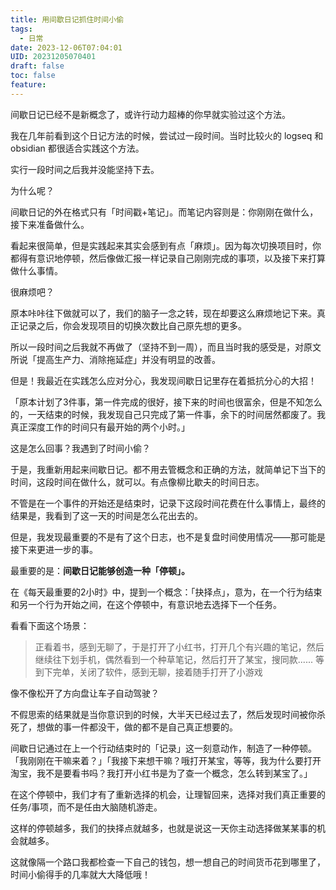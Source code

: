 ```yaml
---
title: 用间歇日记抓住时间小偷
tags:
  - 日常
date: 2023-12-06T07:04:01
UID: 20231205070401
draft: false
toc: false
feature:
---
```

间歇日记已经不是新概念了，或许行动力超棒的你早就实验过这个方法。

我在几年前看到这个日记方法的时候，尝试过一段时间。当时比较火的 logseq 和 obsidian 都很适合实践这个方法。

实行一段时间之后我并没能坚持下去。

为什么呢？

间歇日记的外在格式只有「时间戳+笔记」。而笔记内容则是：你刚刚在做什么，接下来准备做什么。

看起来很简单，但是实践起来其实会感到有点「麻烦」。因为每次切换项目时，你都得有意识地停顿，然后像做汇报一样记录自己刚刚完成的事项，以及接下来打算做什么事情。

很麻烦吧？

原本咔咔往下做就可以了，我们的脑子一念之转，现在却要这么麻烦地记下来。真正记录之后，你会发现项目的切换次数比自己原先想的更多。

所以一段时间之后我就不再做了（坚持不到一周），而且当时我的感受是，对原文所说「提高生产力、消除拖延症」并没有明显的改善。

但是！我最近在实践怎么应对分心，我发现间歇日记里存在着抵抗分心的大招！

<!--more-->

「原本计划了3件事，第一件完成的很好，接下来的时间也很富余，但是不知怎么的，一天结束的时候，我发现自己只完成了第一件事，余下的时间居然都废了。我真正深度工作的时间只有最开始的两个小时。」

这是怎么回事？我遇到了时间小偷？

于是，我重新用起来间歇日记。都不用去管概念和正确的方法，就简单记下当下的时间，这段时间在做什么，就可以。有点像柳比歇夫的时间日志。

不管是在一个事件的开始还是结束时，记录下这段时间花费在什么事情上，最终的结果是，我看到了这一天的时间是怎么花出去的。

但是，我发现最重要的不是有了这个日志，也不是复盘时间使用情况——那可能是接下来更进一步的事。

最重要的是：**间歇日记能够创造一种「停顿」。**

在《每天最重要的2小时》中，提到一个概念：「抉择点」，意为，在一个行为结束和另一个行为开始之间，在这个停顿中，有意识地去选择下一个任务。

看看下面这个场景：
> 正看着书，感到无聊了，于是打开了小红书，打开几个有兴趣的笔记，然后继续往下划手机，偶然看到一个种草笔记，然后打开了某宝，搜同款......
> 等到下完单，关闭了软件，感到无聊，接着随手打开了小游戏

像不像松开了方向盘让车子自动驾驶？

不假思索的结果就是当你意识到的时候，大半天已经过去了，然后发现时间被你杀死了，想做的事一件都没干，做的都不是自己真正想要的。

间歇日记通过在上一个行动结束时的「记录」这一刻意动作，制造了一种停顿。「我刚刚在干嘛来着？」「我接下来想干嘛？哦打开某宝，等等，我为什么要打开淘宝，我不是要看书吗？我打开小红书是为了查一个概念，怎么转到某宝了。」

在这个停顿中，我们才有了重新选择的机会，让理智回来，选择对我们真正重要的任务/事项，而不是任由大脑随机游走。

这样的停顿越多，我们的抉择点就越多，也就是说这一天你主动选择做某某事的机会就越多。

这就像隔一个路口我都检查一下自己的钱包，想一想自己的时间货币花到哪里了，时间小偷得手的几率就大大降低哦！

